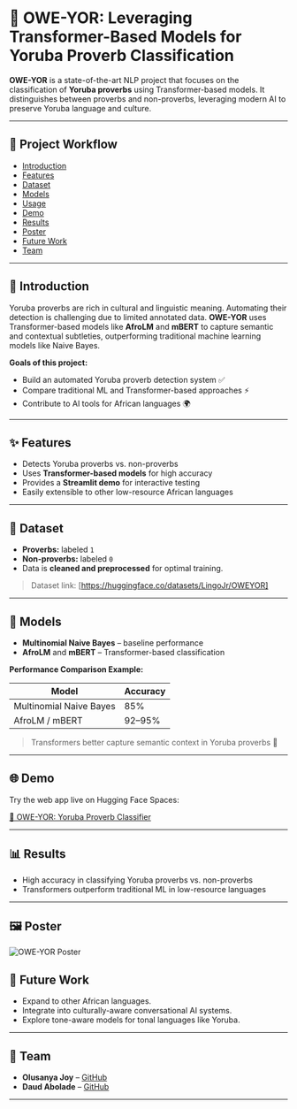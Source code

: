 # 🌟 OWE-YOR: Leveraging Transformer-Based Models for Yoruba Proverb Classification

**OWE-YOR** is a state-of-the-art NLP project that focuses on the classification of **Yoruba proverbs** using Transformer-based models. It distinguishes between proverbs and non-proverbs, leveraging modern AI to preserve Yoruba language and culture.  

---

## 🚀 Project Workflow

- [Introduction](#introduction)
- [Features](#features)
- [Dataset](#dataset)
- [Models](#models)
- [Usage](#usage)
- [Demo](#🌐-demo)
- [Results](#📊-results)
- [Poster](#Poster)
- [Future Work](#🔮-future-work)
- [Team](#👥-team)
  

---

## 📝 Introduction

Yoruba proverbs are rich in cultural and linguistic meaning. Automating their detection is challenging due to limited annotated data. **OWE-YOR** uses Transformer-based models like **AfroLM** and **mBERT** to capture semantic and contextual subtleties, outperforming traditional machine learning models like Naive Bayes.  

**Goals of this project:**  
- Build an automated Yoruba proverb detection system ✅  
- Compare traditional ML and Transformer-based approaches ⚡  
- Contribute to AI tools for African languages 🌍  

---

## ✨ Features

- Detects Yoruba proverbs vs. non-proverbs  
- Uses **Transformer-based models** for high accuracy  
- Provides a **Streamlit demo** for interactive testing  
- Easily extensible to other low-resource African languages  

---

## 📂 Dataset

- **Proverbs:** labeled `1`  
- **Non-proverbs:** labeled `0`  
- Data is **cleaned and preprocessed** for optimal training.  

> Dataset link: [https://huggingface.co/datasets/LingoJr/OWEYOR]  

---

## 🤖 Models

- **Multinomial Naive Bayes** – baseline performance  
- **AfroLM** and **mBERT** – Transformer-based classification  

**Performance Comparison Example:**  

| Model                   | Accuracy |
|-------------------------|---------|
| Multinomial Naive Bayes | 85%     |
| AfroLM / mBERT          | 92–95%  |

> Transformers better capture semantic context in Yoruba proverbs 🌟  

---

## 🌐 Demo

Try the web app live on Hugging Face Spaces:

[🎯 OWE-YOR: Yoruba Proverb Classifier](https://huggingface.co/spaces/Joycenaomi81/Proverbs_)

---

## 📊 Results

- High accuracy in classifying Yoruba proverbs vs. non-proverbs
- Transformers outperform traditional ML in low-resource languages


---

## 🖼 Poster

![OWE-YOR Poster](https://drive.google.com/uc?id=1ll9bxDTLmp9ZgXZTFo0JVPvXOGi4TO6a)


## 🔮 Future Work

- Expand to other African languages. 
- Integrate into culturally-aware conversational AI systems. 
- Explore tone-aware models for tonal languages like Yoruba.

---

## 👥 Team

- **Olusanya Joy** – [GitHub](https://github.com/joynaomi81)
- **Daud Abolade** – [GitHub](https://github.com/Holuwasege)

---




